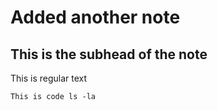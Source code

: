 # Added another note

## This is the subhead of the note

This is regular text

```
This is code ls -la
```
